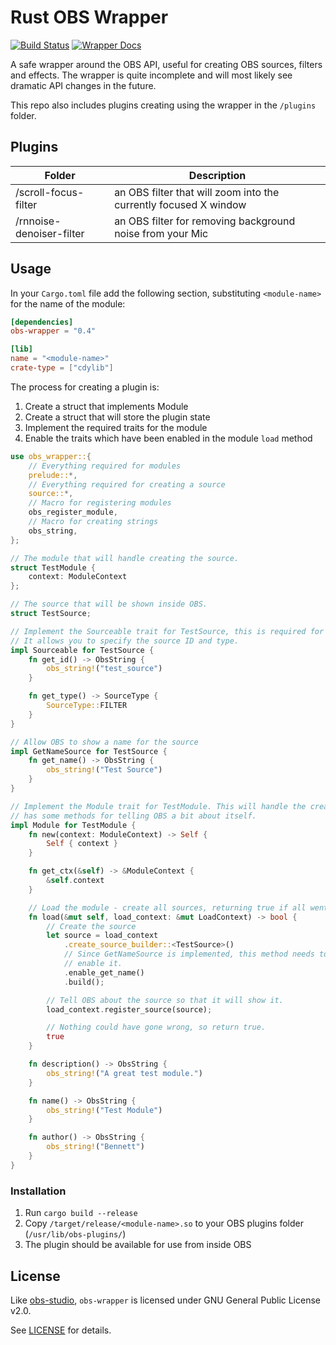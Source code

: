 # Rust OBS Wrapper

[![Build Status](https://travis-ci.org/bennetthardwick/rust-obs-plugins.svg?branch=master)](https://travis-ci.org/bennetthardwick/rust-obs-plugins)
[![Wrapper Docs](https://docs.rs/obs-wrapper/badge.svg)](https://docs.rs/obs-wrapper)

A safe wrapper around the OBS API, useful for creating OBS sources, filters and effects. The wrapper is quite incomplete and will most likely see dramatic API changes in the future.

This repo also includes plugins creating using the wrapper in the `/plugins` folder.

## Plugins
| Folder                    | Description                                                      |
|---------------------------|------------------------------------------------------------------|
| /scroll-focus-filter      | an OBS filter that will zoom into the currently focused X window |
| /rnnoise-denoiser-filter  | an OBS filter for removing background noise from your Mic        |

## Usage

In your `Cargo.toml` file add the following section, substituting `<module-name>` for the name of
the module:

```toml
[dependencies]
obs-wrapper = "0.4"

[lib]
name = "<module-name>"
crate-type = ["cdylib"]
```

The process for creating a plugin is:

1. Create a struct that implements Module
1. Create a struct that will store the plugin state
1. Implement the required traits for the module
1. Enable the traits which have been enabled in the module `load` method

```rust
use obs_wrapper::{
    // Everything required for modules
    prelude::*,
    // Everything required for creating a source
    source::*,
    // Macro for registering modules
    obs_register_module,
    // Macro for creating strings
    obs_string,
};

// The module that will handle creating the source.
struct TestModule {
    context: ModuleContext
};

// The source that will be shown inside OBS.
struct TestSource;

// Implement the Sourceable trait for TestSource, this is required for each source.
// It allows you to specify the source ID and type.
impl Sourceable for TestSource {
    fn get_id() -> ObsString {
        obs_string!("test_source")
    }

    fn get_type() -> SourceType {
        SourceType::FILTER
    }
}

// Allow OBS to show a name for the source
impl GetNameSource for TestSource {
    fn get_name() -> ObsString {
        obs_string!("Test Source")
    }
}

// Implement the Module trait for TestModule. This will handle the creation of the source and
// has some methods for telling OBS a bit about itself.
impl Module for TestModule {
    fn new(context: ModuleContext) -> Self {
        Self { context }
    }

    fn get_ctx(&self) -> &ModuleContext {
        &self.context
    }

    // Load the module - create all sources, returning true if all went well.
    fn load(&mut self, load_context: &mut LoadContext) -> bool {
        // Create the source
        let source = load_context
            .create_source_builder::<TestSource>()
            // Since GetNameSource is implemented, this method needs to be called to
            // enable it.
            .enable_get_name()
            .build();

        // Tell OBS about the source so that it will show it.
        load_context.register_source(source);

        // Nothing could have gone wrong, so return true.
        true
    }

    fn description() -> ObsString {
        obs_string!("A great test module.")
    }

    fn name() -> ObsString {
        obs_string!("Test Module")
    }

    fn author() -> ObsString {
        obs_string!("Bennett")
    }
}
```

### Installation

1. Run `cargo build --release`
2. Copy `/target/release/<module-name>.so` to your OBS plugins folder (`/usr/lib/obs-plugins/`)
3. The plugin should be available for use from inside OBS

## License

Like [obs-studio](https://github.com/obsproject/obs-studio), `obs-wrapper` is licensed under GNU General Public License v2.0.

See [LICENSE](./LICENSE) for details.
